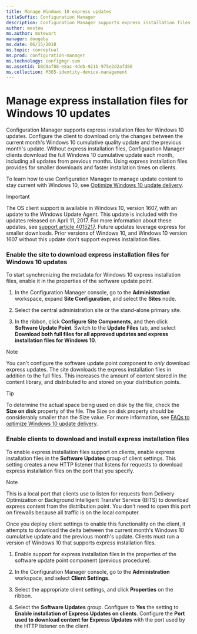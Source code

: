 ```yaml
---
title: Manage Windows 10 express updates
titleSuffix: Configuration Manager
description: Configuration Manager supports express installation files for Windows 10, which provide smaller downloads and faster installation times on clients.
author: mestew
ms.author: mstewart
manager: dougeby
ms.date: 06/15/2018
ms.topic: conceptual
ms.prod: configuration-manager
ms.technology: configmgr-sum
ms.assetid: b8d8af88-e8ac-4deb-921b-975e2d2afd80
ms.collection: M365-identity-device-management
---
```


# Manage express installation files for Windows 10 updates

Configuration Manager supports express installation files for Windows 10 updates. Configure the client to download only the changes between the current month's Windows 10 cumulative quality update and the previous month's update. Without express installation files, Configuration Manager clients download the full Windows 10 cumulative update each month, including all updates from previous months. Using express installation files provides for smaller downloads and faster installation times on clients.

To learn how to use Configuration Manager to manage update content to stay current with Windows 10, see [Optimize Windows 10 update delivery](/sccm/sum/deploy-use/optimize-windows-10-update-delivery).  


> [!IMPORTANT]  
> The OS client support is available in Windows 10, version 1607, with an update to the Windows Update Agent. This update is included with the updates released on April 11, 2017. For more information about these updates, see [support article 4015217](https://support.microsoft.com/kb/4015217). Future updates leverage express for smaller downloads. Prior versions of Windows 10, and Windows 10 version 1607 without this update don't support express installation files.  


### Enable the site to download express installation files for Windows 10 updates
To start synchronizing the metadata for Windows 10 express installation files, enable it in the properties of the software update point.  

1. In the Configuration Manager console, go to the **Administration** workspace, expand **Site Configuration**, and select the **Sites** node.  

2. Select the central administration site or the stand-alone primary site.  

3. In the ribbon, click **Configure Site Components**, and then click **Software Update Point**. Switch to the **Update Files** tab, and select **Download both full files for all approved updates and express installation files for Windows 10**.

> [!NOTE]    
> You can't configure the software update point component to *only* download express updates.  The site downloads the express installation files in addition to the full files. This increases the amount of content stored in the content library, and distributed to and stored on your distribution points.

> [!Tip]  
> To determine the actual space being used on disk by the file, check the **Size on disk** property of the file. The Size on disk property should be considerably smaller than the Size value. For more information, see [FAQs to optimize Windows 10 update delivery](/sccm/sum/deploy-use/optimize-windows-10-update-delivery#bkmk_faq).  


### Enable clients to download and install express installation files
To enable express installation files support on clients, enable express installation files in the **Software Updates** group of client settings. This setting creates a new HTTP listener that listens for requests to download express installation files on the port that you specify.

> [!NOTE]    
> This is a local port that clients use to listen for requests from Delivery Optimization or Background Intelligent Transfer Service (BITS) to download express content from the distribution point. You don't need to open this port on firewalls because all traffic is on the local computer.  

Once you deploy client settings to enable this functionality on the client, it attempts to download the delta between the current month's Windows 10 cumulative update and the previous month's update. Clients must run a version of Windows 10 that supports express installation files.  

1. Enable support for express installation files in the properties of the software update point component (previous procedure).  

2. In the Configuration Manager console, go to the **Administration** workspace, and select **Client Settings**.  

3. Select the appropriate client settings, and click **Properties** on the ribbon.  

4. Select the **Software Updates** group. Configure to **Yes** the setting to **Enable installation of Express Updates on clients**. Configure the **Port used to download content for Express Updates** with the port used by the HTTP listener on the client.
